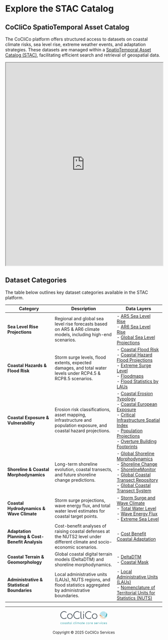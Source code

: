 # **Explore the STAC Catalog**
## **CoCliCo SpatioTemporal Asset Catalog**

The CoCliCo platform offers structured access to datasets on coastal climate risks, sea level rise, extreme weather events, and adaptation strategies. These datasets are managed within a [SpatioTemporal Asset Catalog (STAC)](https://radiantearth.github.io/stac-browser/#/external/storage.googleapis.com/coclico-data-public/coclico/coclico-stac/catalog.json), facilitating efficient search and retrieval of geospatial data.


<iframe src="https://radiantearth.github.io/stac-browser/#/external/storage.googleapis.com/coclico-data-public/coclico/coclico-stac/catalog.json" width="100%" height="650px"></iframe>

## **Dataset Categories**

The table below outlines key dataset categories available in the STAC platform.

| **Category**                     | **Description**                                                                                       | **Data Layers**                                                                                   |
|----------------------------------|-------------------------------------------------------------------------------------------------------|---------------------------------------------------------------------------------------------------|
| **Sea Level Rise Projections**   | Regional and global sea level rise forecasts based on AR5 & AR6 climate models, including high-end scenarios. | - [AR5 Sea Level Rise](https://radiantearth.github.io/stac-browser/#/external/storage.googleapis.com/coclico-data-public/coclico/coclico-stac/slp5/collection.json)<br> - [AR6 Sea Level Rise](https://radiantearth.github.io/stac-browser/#/external/storage.googleapis.com/coclico-data-public/coclico/coclico-stac/slp6/collection.json)<br> - [Global Sea Level Projections](https://radiantearth.github.io/stac-browser/#/external/storage.googleapis.com/coclico-data-public/coclico/coclico-stac/slp/collection.json) |
| **Coastal Hazards & Flood Risk** | Storm surge levels, flood extents, expected damages, and total water levels under RCP4.5 & RCP8.5 scenarios. | - [Coastal Flood Risk](https://radiantearth.github.io/stac-browser/#/external/storage.googleapis.com/coclico-data-public/coclico/coclico-stac/cfr/collection.json)<br> - [Coastal Hazard Flood Projections](https://radiantearth.github.io/stac-browser/#/external/storage.googleapis.com/coclico-data-public/coclico/coclico-stac-4oct/cfhp/collection.json)<br> - [Extreme Surge Level](https://radiantearth.github.io/stac-browser/#/external/storage.googleapis.com/coclico-data-public/coclico/coclico-stac/ssl/collection.json)<br> - [Floodmaps](https://radiantearth.github.io/stac-browser/#/external/storage.googleapis.com/coclico-data-public/coclico/coclico-stac/floodmaps/collection.json)<br> - [Flood Statistics by LAUs](https://radiantearth.github.io/stac-browser/#/external/storage.googleapis.com/coclico-data-public/coclico/coclico-stac/CFHP_LAU_stats/collection.json) |
| **Coastal Exposure & Vulnerability**   | Erosion risk classifications, asset mapping, infrastructure and population exposure, and coastal hazard projections. | - [Coastal Erosion Typology](https://radiantearth.github.io/stac-browser/#/external/storage.googleapis.com/coclico-data-public/coclico/coclico-stac/cet/collection.json)<br> - [Coastal European Exposure](https://radiantearth.github.io/stac-browser/#/external/storage.googleapis.com/coclico-data-public/coclico/coclico-stac/ceed/collection.json)<br> - [Critical Infrastructure Spatial Index](https://radiantearth.github.io/stac-browser/#/external/storage.googleapis.com/coclico-data-public/coclico/coclico-stac/cisi/collection.json)<br> - [Population Projections](https://radiantearth.github.io/stac-browser/#/external/storage.googleapis.com/coclico-data-public/coclico/coclico-stac/pp/collection.json)<br> - [Overture Building Footprints](https://radiantearth.github.io/stac-browser/#/external/storage.googleapis.com/coclico-data-public/coclico/coclico-stac/overture-building-footprints/collection.json) |
| **Shoreline & Coastal Morphodynamics**           | Long-term shoreline evolution, coastal transects, and future shoreline change predictions.            | - [Global Shoreline Morphodynamics](https://radiantearth.github.io/stac-browser/#/external/storage.googleapis.com/coclico-data-public/coclico/coclico-stac/smd/collection.json)<br> - [Shoreline Change](https://radiantearth.github.io/stac-browser/#/external/storage.googleapis.com/coclico-data-public/coclico/coclico-stac/sc/collection.json)<br> - [ShorelineMonitor](https://radiantearth.github.io/stac-browser/#/external/storage.googleapis.com/coclico-data-public/coclico/coclico-stac/shorelinemonitor-shorelines/collection.json)<br> - [Global Coastal Transect Repository](https://radiantearth.github.io/stac-browser/#/external/storage.googleapis.com/coclico-data-public/coclico/coclico-stac/gctr/collection.json)<br> - [Global Coastal Transect System](https://radiantearth.github.io/stac-browser/#/external/storage.googleapis.com/coclico-data-public/coclico/coclico-stac/gcts/collection.json) |
| **Coastal Hydrodynamics & Wave Climate**  | Storm surge projections, wave energy flux, and total water level estimates for coastal target points.  | - [Storm Surge and Wave Climate](https://radiantearth.github.io/stac-browser/#/external/storage.googleapis.com/coclico-data-public/coclico/coclico-stac/ss_wc/collection.json)<br> - [Total Water Level](https://radiantearth.github.io/stac-browser/#/external/storage.googleapis.com/coclico-data-public/coclico/coclico-stac/twl/collection.json)<br> - [Wave Energy Flux](https://radiantearth.github.io/stac-browser/#/external/storage.googleapis.com/coclico-data-public/coclico/coclico-stac/wef/collection.json)<br> - [Extreme Sea Level](https://radiantearth.github.io/stac-browser/#/external/storage.googleapis.com/coclico-data-public/coclico/coclico-stac-4oct/eesl/collection.json) |
| **Adaptation Planning & Cost-Benefit Analysis** | Cost-benefit analyses of raising coastal defenses at the NUTS2 level under different climate and socio-economic scenarios. | - [Cost Benefit Coastal Adaptation](https://radiantearth.github.io/stac-browser/#/external/storage.googleapis.com/coclico-data-public/coclico/coclico-stac/cbca/collection.json) |
| **Coastal Terrain & Geomorphology**        | Global coastal digital terrain models (DeltaDTM) and shoreline morphodynamics.                        | - [DeltaDTM](https://radiantearth.github.io/stac-browser/#/external/storage.googleapis.com/coclico-data-public/coclico/coclico-stac/deltares-delta-dtm/collection.json)<br> - [Coastal Mask](https://radiantearth.github.io/stac-browser/#/external/storage.googleapis.com/coclico-data-public/coclico/coclico-stac-4oct/coastal-mask/collection.json) |
| **Administrative & Statistical Boundaries** | Local administrative units (LAUs), NUTS regions, and flood statistics aggregated by administrative boundaries. | - [Local Administrative Units (LAUs)](https://radiantearth.github.io/stac-browser/#/external/storage.googleapis.com/coclico-data-public/coclico/coclico-stac/LAU/collection.json)<br> - [Nomenclature of Territorial Units for Statistics (NUTS)](https://radiantearth.github.io/stac-browser/#/external/storage.googleapis.com/coclico-data-public/coclico/coclico-stac/NUTS/collection.json) |

---

<div align="center">
    <a href="https://www.openearth.nl/coclico-workbench/">
        <img src="../assets/logo1.png" width="150" alt="CoCliCo Logo">
    </a>
    <p><small>Copyright &copy; 2025 CoCliCo Services</small></p>
</div>